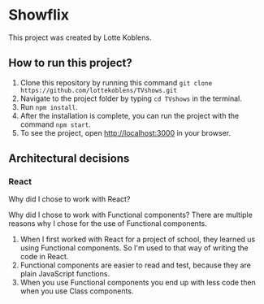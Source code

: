 # Showflix

This project was created by Lotte Koblens.

## How to run this project?
1. Clone this repository by running this command `git clone https://github.com/lottekoblens/TVshows.git`
2. Navigate to the project folder by typing `cd TVshows` in the terminal.
3. Run `npm install`.
4. After the installation is complete, you can run the project with the command `npm start`.
5. To see the project, open [http://localhost:3000](http://localhost:3000) in your browser.

## Architectural decisions

### React
Why did I chose to work with React?

Why did I chose to work with Functional components?
There are multiple reasons why I chose for the use of Functional components. 
1. When I first worked with React for a project of school, they learned us using Functional components. So I'm used to that way of writing the code in React.
2. Functional components are easier to read and test, because they are plain JavaScript functions.
3. When you use Functional components you end up with less code then when you use Class components.
